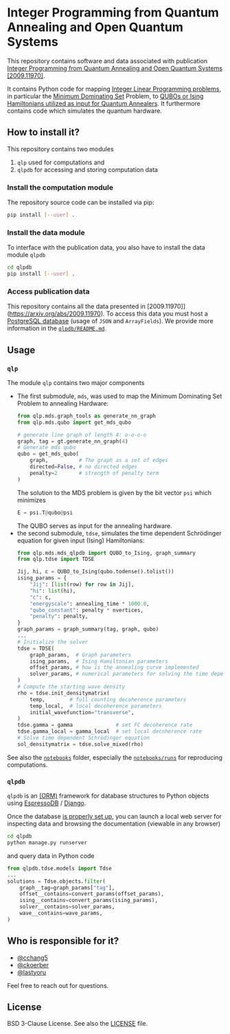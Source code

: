 # Integer Programming from Quantum Annealing and Open Quantum Systems

This repository contains software and data associated with publication [Integer Programming from Quantum Annealing and Open Quantum Systems [2009.11970]](https://arxiv.org/abs/2009.11970).

It contains Python code for mapping [Integer Linear Programming problems](https://en.wikipedia.org/wiki/Integer_programming), in particular the [Minimum Dominating Set](https://mathworld.wolfram.com/MinimumDominatingSet.html) Problem, to [QUBOs or Ising Hamiltonians utilized as input for Quantum Annealers](https://docs.dwavesys.com/docs/latest/c_gs_3.html#qubo).
It furthermore contains code which simulates the quantum hardware.


## How to install it?

This repository contains two modules

1. `qlp` used for computations and
2. `qlpdb` for accessing and storing computation data


### Install the computation module
The repository source code can be installed via pip:
```bash
pip install [--user] .
```

### Install the data module

To interface with the publication data, you also have to install the data module `qlpdb`
```bash
cd qlpdb
pip install [--user] .
```

### Access publication data

This repository contains all the data presented in [2009.11970]](https://arxiv.org/abs/2009.11970).
To access this data you must host a [PostgreSQL database](https://www.postgresql.org/about/) (usage of `JSON` and `ArrayFields`).
We provide more information in the [`qlpdb/README.md`](qlpdb/README.md).

## Usage

### `qlp`

The module `qlp` contains two major components

* The first submodule, `mds`, was used to map the Minimum Dominating Set Problem to annealing Hardware:
    ```python
    from qlp.mds.graph_tools as generate_nn_graph
    from qlp.mds.qubo import get_mds_qubo

    # generate line graph of length 4: o-o-o-o
    graph, tag = gt.generate_nn_graph(4)
    # Generate mds qubo
    qubo = get_mds_qubo(
        graph,          # The graph as a set of edges
        directed=False, # no directed edges
        penalty=2       # strength of penalty term
    )
    ```
    The solution to the MDS problem is given by the bit vector `psi` which minimizes
    ```python
    E = psi.T@qubo@psi
    ```
    The QUBO serves as input for the annealing hardware.
* the second submodule, `tdse`, simulates the time dependent Schrödinger equation for given input (Ising) Hamiltonians:
    ```python
    from qlp.mds.mds_qlpdb import QUBO_to_Ising, graph_summary
    from qlp.tdse import TDSE

    Jij, hi, c = QUBO_to_Ising(qubo.todense().tolist())
    ising_params = {
        "Jij": [list(row) for row in Jij],
        "hi": list(hi),
        "c": c,
        "energyscale": annealing_time * 1000.0,
        "qubo_constant": penalty * nvertices,
        "penalty": penalty,
    }
    graph_params = graph_summary(tag, graph, qubo)
    ...
    # Initialize the solver
    tdse = TDSE(
        graph_params,  # Graph parameters
        ising_params,  # Ising Hamiltonian parameters
        offset_params, # how is the annealing curve implemented
        solver_params, # numerical parameters for solving the time dependent equation
    )
    # Compute the starting wave density
    rho = tdse.init_densitymatrix(
        temp,        # full counting decoherence parameters
        temp_local,  # local decoherence parameters
        initial_wavefunction="transverse",
    )
    tdse.gamma = gamma              # set FC decoherence rate
    tdse.gamma_local = gamma_local  # set local decoherence rate
    # Solve time dependent Schrödinger equation
    sol_densitymatrix = tdse.solve_mixed(rho)
    ```

See also the [`notebooks`](notebooks) folder, especially the [`notebooks/runs`](notebooks/runs) for reproducing computations.

### `qlpdb`

`qlpdb` is an [(ORM)](https://en.wikipedia.org/wiki/Object–relational_mapping) framework for database structures to Python objects using [EspressoDB](https://espressodb.readthedocs.io/en/latest/) / [Django](https://www.djangoproject.com).

Once the database [is properly set up](qlpdb/README.md), you can launch a local web server for inspecting data and browsing the documentation (viewable in any browser)
```bash
cd qlpdb
python manage.py runserver
```
and query data in Python code
```python
from qlpdb.tdse.models import Tdse
...
solutions = Tdse.objects.filter(
    graph__tag=graph_params["tag"],
    offset__contains=convert_params(offset_params),
    ising__contains=convert_params(ising_params),
    solver__contains=solver_params,
    wave__contains=wave_params,
)
```

## Who is responsible for it?
* [@cchang5](https://github.com/cchang5)
* [@ckoerber](https://www.ckoerber.com)
* [@lastyoru](https://github.com/lastyoru)

Feel free to reach out for questions.

## License

BSD 3-Clause License. See also the [LICENSE](LICENSE.md) file.

